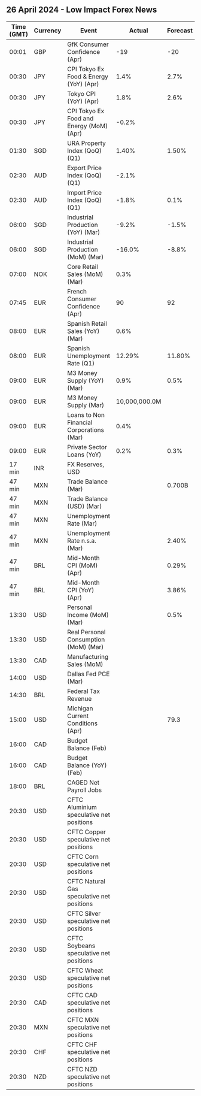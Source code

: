 ## 26 April 2024 - Low Impact Forex News

| Time (GMT) | Currency | Event | Actual | Forecast | Previous |
|------|----------|-------|--------|----------|----------|
| 00:01 | GBP | GfK Consumer Confidence (Apr) | -19 | -20 | -21 |
| 00:30 | JPY | CPI Tokyo Ex Food & Energy (YoY) (Apr) | 1.4% | 2.7% | 2.9% |
| 00:30 | JPY | Tokyo CPI (YoY) (Apr) | 1.8% | 2.6% | 2.6% |
| 00:30 | JPY | CPI Tokyo Ex Food and Energy (MoM) (Apr) | -0.2% |  | 0.2% |
| 01:30 | SGD | URA Property Index (QoQ) (Q1) | 1.40% | 1.50% | 2.80% |
| 02:30 | AUD | Export Price Index (QoQ) (Q1) | -2.1% |  | 5.6% |
| 02:30 | AUD | Import Price Index (QoQ) (Q1) | -1.8% | 0.1% | 1.1% |
| 06:00 | SGD | Industrial Production (YoY) (Mar) | -9.2% | -1.5% | 4.4% |
| 06:00 | SGD | Industrial Production (MoM) (Mar) | -16.0% | -8.8% | 14.6% |
| 07:00 | NOK | Core Retail Sales (MoM) (Mar) | 0.3% |  | 0.2% |
| 07:45 | EUR | French Consumer Confidence (Apr) | 90 | 92 | 91 |
| 08:00 | EUR | Spanish Retail Sales (YoY) (Mar) | 0.6% |  | 1.8% |
| 08:00 | EUR | Spanish Unemployment Rate (Q1) | 12.29% | 11.80% | 11.80% |
| 09:00 | EUR | M3 Money Supply (YoY) (Mar) | 0.9% | 0.5% | 0.3% |
| 09:00 | EUR | M3 Money Supply (Mar) | 10,000,000.0M |  | 10,000,000.0M |
| 09:00 | EUR | Loans to Non Financial Corporations (Mar) | 0.4% |  | 0.3% |
| 09:00 | EUR | Private Sector Loans (YoY) | 0.2% | 0.3% | 0.3% |
| 17 min | INR | FX Reserves, USD |  |  | 643.16B |
| 47 min | MXN | Trade Balance (Mar) |  | 0.700B | -0.585B |
| 47 min | MXN | Trade Balance (USD) (Mar) |  |  | -1.610B |
| 47 min | MXN | Unemployment Rate (Mar) |  |  | 2.60% |
| 47 min | MXN | Unemployment Rate n.s.a. (Mar) |  | 2.40% | 2.50% |
| 47 min | BRL | Mid-Month CPI (MoM) (Apr) |  | 0.29% | 0.36% |
| 47 min | BRL | Mid-Month CPI (YoY) (Apr) |  | 3.86% | 4.14% |
| 13:30 | USD | Personal Income (MoM) (Mar) |  | 0.5% | 0.3% |
| 13:30 | USD | Real Personal Consumption (MoM) (Mar) |  |  | 0.4% |
| 13:30 | CAD | Manufacturing Sales (MoM) |  |  | 0.7% |
| 14:00 | USD | Dallas Fed PCE (Mar) |  |  | 3.40% |
| 14:30 | BRL | Federal Tax Revenue |  |  | 186.50B |
| 15:00 | USD | Michigan Current Conditions (Apr) |  | 79.3 | 82.5 |
| 16:00 | CAD | Budget Balance (Feb) |  |  | -2.10B |
| 16:00 | CAD | Budget Balance (YoY) (Feb) |  |  | -25.70B |
| 18:00 | BRL | CAGED Net Payroll Jobs |  |  | 306.11K |
| 20:30 | USD | CFTC Aluminium speculative net positions |  |  | 1.0K |
| 20:30 | USD | CFTC Copper speculative net positions |  |  | 47.6K |
| 20:30 | USD | CFTC Corn speculative net positions |  |  | -204.9K |
| 20:30 | USD | CFTC Natural Gas speculative net positions |  |  | -131.9K |
| 20:30 | USD | CFTC Silver speculative net positions |  |  | 53.4K |
| 20:30 | USD | CFTC Soybeans speculative net positions |  |  | -171.9K |
| 20:30 | USD | CFTC Wheat speculative net positions |  |  | -62.9K |
| 20:30 | CAD | CFTC CAD speculative net positions |  |  | -82.8K |
| 20:30 | MXN | CFTC MXN speculative net positions |  |  | 127.7K |
| 20:30 | CHF | CFTC CHF speculative net positions |  |  | -36.2K |
| 20:30 | NZD | CFTC NZD speculative net positions |  |  | -11.7K |
